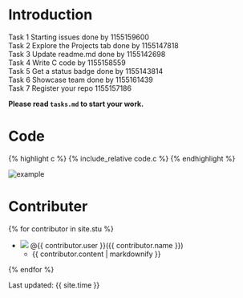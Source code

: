 # Introduction
Task 1 Starting issues done by 1155159600 <br>
Task 2 Explore the Projects tab done by 1155147818 <br>
Task 3 Update readme.md done by 1155142698 <br>
Task 4 Write C code by 1155158559 <br>
Task 5 Get a status badge done by 1155143814 <br>
Task 6 Showcase team done by 1155161439 <br>
Task 7 Register your repo 1155157186 <br>


**Please read `tasks.md` to start your work.**
# Code

{% highlight c %} 
{% include_relative code.c %} 
{% endhighlight %}

![example](https://github.com/csci3251-2023/project-team-k/actions/workflows/c-cpp.yml/badge.svg)

# Contributer
{% for contributor in site.stu %}

<p>
  <ul>
    <li>
   <img src = "{{contributor.image}}"> @{{ contributor.user }}({{ contributor.name }})
    <ul><li>{{ contributor.content | markdownify }}</li></ul>
    </li>
  </ul>
</p>
{% endfor %}

Last updated: {{ site.time }}
